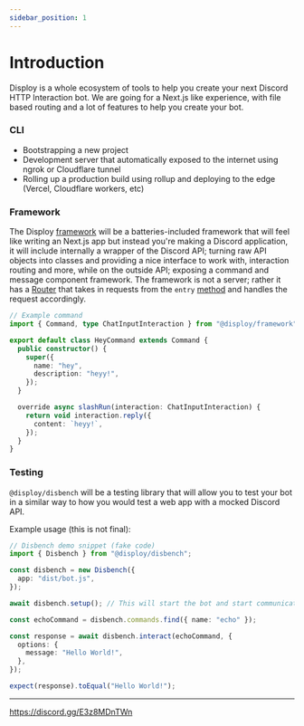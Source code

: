 ```yaml
---
sidebar_position: 1
---
```


# Introduction

Disploy is a whole ecosystem of tools to help you create your next Discord HTTP Interaction bot.
We are going for a Next.js like experience, with file based routing and a lot of features to help you create your bot.

### CLI

- Bootstrapping a new project
- Development server that automatically exposed to the internet using ngrok or Cloudflare tunnel
- Rolling up a production build using rollup and deploying to the edge (Vercel, Cloudflare workers, etc)

### Framework

The Disploy [framework](/docs/Documentation/framework) will be a batteries-included framework that will feel like writing an Next.js app but instead you're making a Discord application, it will include internally a wrapper of the Discord API; turning raw API objects into classes and providing a nice interface to work with, interaction routing and more, while on the outside API; exposing a command and message component framework. The framework is not a server; rather it has a [Router](/docs/Documentation/framework/classes/Router) that takes in requests from the `entry` [method](/docs/Documentation/framework/classes/Router#entry) and handles the request accordingly.

```ts
// Example command
import { Command, type ChatInputInteraction } from "@disploy/framework";

export default class HeyCommand extends Command {
  public constructor() {
    super({
      name: "hey",
      description: "heyy!",
    });
  }

  override async slashRun(interaction: ChatInputInteraction) {
    return void interaction.reply({
      content: `heyy!`,
    });
  }
}
```

### Testing

`@disploy/disbench` will be a testing library that will allow you to test your bot in a similar way to how you would test a web app with a mocked Discord API.

Example usage (this is not final):

```ts
// Disbench demo snippet (fake code)
import { Disbench } from "@disploy/disbench";

const disbench = new Disbench({
  app: "dist/bot.js",
});

await disbench.setup(); // This will start the bot and start communicating with the framework to "deploy" commands to the mocked API

const echoCommand = disbench.commands.find({ name: "echo" });

const response = await disbench.interact(echoCommand, {
  options: {
    message: "Hello World!",
  },
});

expect(response).toEqual("Hello World!");
```

---

https://discord.gg/E3z8MDnTWn
